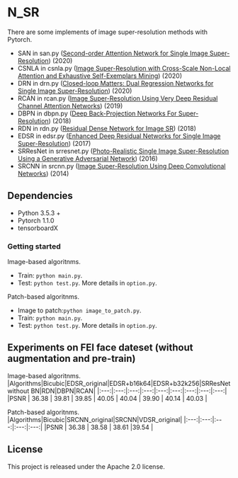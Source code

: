 <!--
 * @Author: wjm
 * @Date: 2020-06-23 18:35:52
 * @LastEditTime: 2020-10-21 16:19:50
 * @Description: file content
-->
# N_SR
 
There are some implements of image super-resolution methods with Pytorch.  <br>
* SAN in san.py ([Second-order Attention Network for Single Image Super-Resolution](http://openaccess.thecvf.com/content_CVPR_2019/papers/Dai_Second-Order_Attention_Network_for_Single_Image_Super-Resolution_CVPR_2019_paper.pdf)) (2020)
* CSNLA in csnla.py ([Image Super-Resolution with Cross-Scale Non-Local Attention and Exhaustive Self-Exemplars Mining](https://arxiv.org/abs/2006.01424)) (2020)
* DRN in drn.py ([Closed-loop Matters: Dual Regression Networks for Single Image Super-Resolution](https://arxiv.org/pdf/2003.07018.pdf)) (2020)
* RCAN in rcan.py ([Image Super-Resolution Using Very Deep Residual Channel Attention Networks](http://openaccess.thecvf.com/content_ECCV_2018/papers/Yulun_Zhang_Image_Super-Resolution_Using_ECCV_2018_paper.pdf)) (2019)
* DBPN in dbpn.py ([Deep Back-Projection Networks For Super-Resolution](https://arxiv.org/abs/1904.05677)) (2018)
* RDN in rdn.py ([Residual Dense Network for Image SR](https://arxiv.org/pdf/1802.08797v2.pdf)) (2018)
* EDSR in edsr.py ([Enhanced Deep Residual Networks for Single Image Super-Resolution](https://arxiv.org/abs/1707.02921)) (2017)
* SRResNet in srresnet.py ([Photo-Realistic Single Image Super-Resolution Using a Generative Adversarial Network](https://arxiv.org/abs/1609.04802)) (2016)
* SRCNN in srcnn.py ([Image Super-Resolution Using Deep Convolutional Networks](https://arxiv.org/abs/1501.00092)) (2014)

## Dependencies
* Python 3.5.3 +
* Pytorch 1.1.0
* tensorboardX

### Getting started
Image-based algoritnms.
* Train: `python main.py`. </br>
* Test: `python test.py`. More details in `option.py`.</br>

Patch-based algoritnms.
* Image to patch:`python image_to_patch.py`. </br>
* Train: `python main.py`. </br>
* Test: `python test.py`. More details in `option.py`.</br>

## Experiments on FEI face dateset (without augmentation and pre-train)
Image-based algoritnms.
|Algorithms|Bicubic|EDSR_original|EDSR+b16k64|EDSR+b32k256|SRResNet without BN|RDN|DBPN|RCAN|
|:---:|:---:|:---:|:---:|:---:|:---:|:---:|:---:|:---:|
|PSNR | 36.38 | 39.81 | 39.85 | 40.05 | 40.04 | 39.90 | 40.14 | 40.03 |

Patch-based algoritnms.
|Algorithms|Bicubic|SRCNN_original|SRCNN|VDSR_original|
|:---:|:---:|:---:|:---:|:---:|
|PSNR | 36.38 | 38.58 | 38.61 |39.54 |

## License
This project is released under the Apache 2.0 license.
